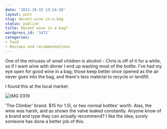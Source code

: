 ```yaml
---
date: '2011-10-15 13:14:38'
layout: post
slug: decent-wine-in-a-bag
status: publish
title: Decent wine in a bag?
wordpress_id: '1472'
categories:
- Food
- Reviews and recommendations
---
```



One of the minuses of small children is alcohol - Chris is off of it for a while, so if I want wine with dinner I end up wasting most of the bottle. I've had my eye open for good wine in a bag; those keep better once opened as the air never goes into the bag, and there's less material to recycle or landfill.

I found this at the local market:

![IMG 0319](http://annalog.phfactor.net/wp-content/annalog-uploads/2011/10/IMG_03191.jpg)

'The Climber' brand. $15 for 1.5l, or two normal bottles' worth. Alas, the wine was harsh, and as shown the valve leaked constantly. Anyone know of a brand and type they can actually recommend? I like the idea, surely someone has done a better job of this.
